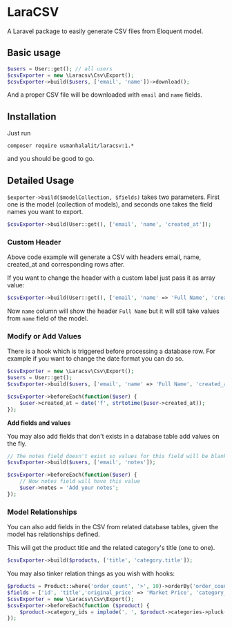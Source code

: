 # LaraCSV

A Laravel package to easily generate CSV files from Eloquent model.

## Basic usage

```php
$users = User::get(); // all users
$csvExporter = new \Laracsv\Csv\Export();
$csvExporter->build($users, ['email', 'name'])->download();
```

And a proper CSV file will be downloaded with `email` and `name` fields.

## Installation

Just run

```
composer require usmanhalalit/laracsv:1.*
```
and you should be good to go.

## Detailed Usage

`$exporter->build($modelCollection, $fields)` takes two parameters. 
First one is the model (collection of models), and seconds one takes the field names
 you want to export.

```php
$csvExporter->build(User::get(), ['email', 'name', 'created_at']);
```

### Custom Header

Above code example will generate a CSV with headers email, name, created_at and corresponding rows after.

If you want to change the header with a custom label just pass it as array value:
```php
$csvExporter->build(User::get(), ['email', 'name' => 'Full Name', 'created_at' => 'Joined']);
```

Now `name` column will show the header `Full Name` but it will still take 
values from `name` field of the model. 

### Modify or Add Values

There is a hook which is triggered before processing a database row.
  For example if you want to change the date format you can do so.
```php
$csvExporter = new \Laracsv\Csv\Export();
$users = User::get();
$csvExporter->build($users, ['email', 'name' => 'Full Name', 'created_at' => 'Joined']);

$csvExporter->beforeEach(function($user) {
    $user->created_at = date('f', strtotime($user->created_at)); 
});
```

**Add fields and values**

You may also add fields that don't exists in a database table add values on the fly. 

```php
// The notes field doesn't exist so values for this field will be blank by default 
$csvExporter->build($users, ['email', 'notes']);

$csvExporter->beforeEach(function($user) {
    // Now notes field will have this value
    $user->notes = 'Add your notes'; 
});
```

### Model Relationships

You can also add fields in the CSV from related database tables, given the model
 has relationships defined.
 
This will get the product title and the related category's title (one to one). 
```php
$csvExporter->build($products, ['title', 'category.title']);
```

You may also tinker relation things as you wish with hooks:

```php
$products = Product::where('order_count', '>', 10)->orderBy('order_count', 'desc')->get();
$fields = ['id', 'title','original_price' => 'Market Price', 'category_ids',];
$csvExporter = new \Laracsv\Csv\Export();
$csvExporter->beforeEach(function ($product) {
    $product->category_ids = implode(', ', $product->categories->pluck('id')->toArray());
});
```